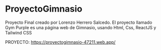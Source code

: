# ProyectoGimnasio
Proyecto Final creado por Lorenzo Herrero Salcedo. El proyecto llamado Gym Purple es una página web de Gimnasio, usando Html, Css, ReactJS y Tailwind CSS

PROYECTO: https://proyectogimnasio-47211.web.app/
